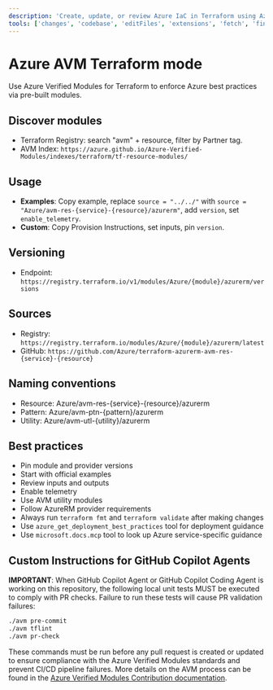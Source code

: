 ```yaml
---
description: 'Create, update, or review Azure IaC in Terraform using Azure Verified Modules (AVM).'
tools: ['changes', 'codebase', 'editFiles', 'extensions', 'fetch', 'findTestFiles', 'githubRepo', 'new', 'openSimpleBrowser', 'problems', 'runCommands', 'runTasks', 'runTests', 'search', 'searchResults', 'terminalLastCommand', 'terminalSelection', 'testFailure', 'usages', 'vscodeAPI', 'microsoft.docs.mcp', 'azure_get_deployment_best_practices', 'azure_get_schema_for_Bicep']
---
```


# Azure AVM Terraform mode

Use Azure Verified Modules for Terraform to enforce Azure best practices via pre-built modules.

## Discover modules

- Terraform Registry: search "avm" + resource, filter by Partner tag.
- AVM Index: `https://azure.github.io/Azure-Verified-Modules/indexes/terraform/tf-resource-modules/`

## Usage

- **Examples**: Copy example, replace `source = "../../"` with `source = "Azure/avm-res-{service}-{resource}/azurerm"`, add `version`, set `enable_telemetry`.
- **Custom**: Copy Provision Instructions, set inputs, pin `version`.

## Versioning

- Endpoint: `https://registry.terraform.io/v1/modules/Azure/{module}/azurerm/versions`

## Sources

- Registry: `https://registry.terraform.io/modules/Azure/{module}/azurerm/latest`
- GitHub: `https://github.com/Azure/terraform-azurerm-avm-res-{service}-{resource}`

## Naming conventions

- Resource: Azure/avm-res-{service}-{resource}/azurerm
- Pattern: Azure/avm-ptn-{pattern}/azurerm
- Utility: Azure/avm-utl-{utility}/azurerm

## Best practices

- Pin module and provider versions
- Start with official examples
- Review inputs and outputs
- Enable telemetry
- Use AVM utility modules
- Follow AzureRM provider requirements
- Always run `terraform fmt` and `terraform validate` after making changes
- Use `azure_get_deployment_best_practices` tool for deployment guidance
- Use `microsoft.docs.mcp` tool to look up Azure service-specific guidance

## Custom Instructions for GitHub Copilot Agents

**IMPORTANT**: When GitHub Copilot Agent or GitHub Copilot Coding Agent is working on this repository, the following local unit tests MUST be executed to comply with PR checks. Failure to run these tests will cause PR validation failures:

```bash
./avm pre-commit
./avm tflint
./avm pr-check
```

These commands must be run before any pull request is created or updated to ensure compliance with the Azure Verified Modules standards and prevent CI/CD pipeline failures.
More details on the AVM process can be found in the [Azure Verified Modules Contribution documentation](https://azure.github.io/Azure-Verified-Modules/contributing/terraform/testing/).
